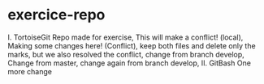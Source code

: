 # exercice-repo
I. TortoiseGit
Repo made for exercise,
This will make a conflict! (local),
Making some changes here! (Conflict),
keep both files and delete only the marks,
but we also resolved the conflict,
change from branch develop,
Change from master,
change again from branch develop,
II. GitBash
One more change